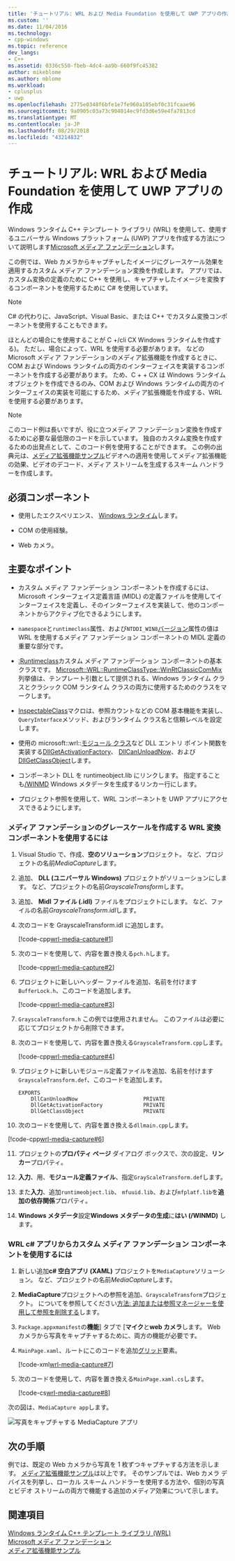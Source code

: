 ```yaml
---
title: 'チュートリアル: WRL および Media Foundation を使用して UWP アプリの作成 |Microsoft Docs'
ms.custom: ''
ms.date: 11/04/2016
ms.technology:
- cpp-windows
ms.topic: reference
dev_langs:
- C++
ms.assetid: 0336c550-fbeb-4dc4-aa9b-660f9fc45382
author: mikeblome
ms.author: mblome
ms.workload:
- cplusplus
- uwp
ms.openlocfilehash: 2775e0348f6bfe1e7fe960a105ebf0c31fcaae96
ms.sourcegitcommit: 9a0905c03a73c904014ec9fd3d6e59e4fa7813cd
ms.translationtype: MT
ms.contentlocale: ja-JP
ms.lasthandoff: 08/29/2018
ms.locfileid: "43214832"
---
```

# <a name="walkthrough-creating-a-uwp-app-using-wrl-and-media-foundation"></a>チュートリアル: WRL および Media Foundation を使用して UWP アプリの作成

Windows ランタイム C++ テンプレート ライブラリ (WRL) を使用して、使用するユニバーサル Windows プラットフォーム (UWP) アプリを作成する方法について説明します[Microsoft メディア ファンデーション](/windows/desktop/medfound/microsoft-media-foundation-sdk)します。

この例では、Web カメラからキャプチャしたイメージにグレースケール効果を適用するカスタム メディア ファンデーション変換を作成します。 アプリでは、カスタム変換の定義のために C++ を使用し、キャプチャしたイメージを変換するコンポーネントを使用するために C# を使用しています。

> [!NOTE]
> C# の代わりに、JavaScript、Visual Basic、または C++ でカスタム変換コンポーネントを使用することもできます。

ほとんどの場合にを使用することが C +/cli CX Windows ランタイムを作成する)。 ただし、場合によって、WRL を使用する必要があります。 などの Microsoft メディア ファンデーションのメディア拡張機能を作成するときに、COM および Windows ランタイムの両方のインターフェイスを実装するコンポーネントを作成する必要があります。 ため、C + + CX は Windows ランタイム オブジェクトを作成できるのみ、COM および Windows ランタイムの両方のインターフェイスの実装を可能にするため、メディア拡張機能を作成する、WRL を使用する必要があります。

> [!NOTE]
> このコード例は長いですが、役に立つメディア ファンデーション変換を作成するために必要な最低限のコードを示しています。 独自のカスタム変換を作成するための出発点として、このコード例を使用することができます。 この例の出典元は、[メディア拡張機能サンプル](http://code.msdn.microsoft.com/windowsapps/Media-extensions-sample-7b466096)ビデオへの適用を使用してメディア拡張機能の効果、ビデオのデコード、メディア ストリームを生成するスキーム ハンドラーを作成します。

## <a name="prerequisites"></a>必須コンポーネント

- 使用したエクスペリエンス、 [Windows ランタイム](https://msdn.microsoft.com/library/windows/apps/br211377.aspx)します。

- COM の使用経験。

- Web カメラ。

## <a name="key-points"></a>主要なポイント

- カスタム メディア ファンデーション コンポーネントを作成するには、Microsoft インターフェイス定義言語 (MIDL) の定義ファイルを使用してインターフェイスを定義し、そのインターフェイスを実装して、他のコンポーネントからアクティブ化できるようにします。

- `namespace`と`runtimeclass`属性、および`NTDDI_WIN8`[バージョン](/windows/desktop/Midl/version)属性の値は WRL を使用するメディア ファンデーション コンポーネントの MIDL 定義の重要な部分です。

- [:Runtimeclass](../windows/runtimeclass-class.md)カスタム メディア ファンデーション コンポーネントの基本クラスです。 [Microsoft::WRL::RuntimeClassType::WinRtClassicComMix](../windows/runtimeclasstype-enumeration.md)列挙値は、テンプレート引数として提供される、Windows ランタイム クラスとクラシック COM ランタイム クラスの両方に使用するためのクラスをマークします。

- [InspectableClass](../windows/inspectableclass-macro.md)マクロは、参照カウントなどの COM 基本機能を実装し、`QueryInterface`メソッド、およびランタイム クラス名と信頼レベルを設定します。

- 使用の microsoft::wrl::[モジュール クラス](https://www.microsoftonedoc.com/#/organizations/e6f6a65cf14f462597b64ac058dbe1d0/projects/3fedad16-eaf1-41a6-8f96-0c1949c68f32/containers/a3daf831-1c5f-4bbe-964d-503870caf874/tocpaths/b4acf5de-2f4c-4c8b-b5ff-9140d023ecbe/locales/en-US)など DLL エントリ ポイント関数を実装する[DllGetActivationFactory](https://msdn.microsoft.com/library/br205771.aspx)、 [DllCanUnloadNow](/windows/desktop/api/combaseapi/nf-combaseapi-dllcanunloadnow)、および[DllGetClassObject](/windows/desktop/api/combaseapi/nf-combaseapi-dllgetclassobject)します。

- コンポーネント DLL を runtimeobject.lib にリンクします。 指定することも[/WINMD](../cppcx/compiler-and-linker-options-c-cx.md) Windows メタデータを生成するリンカー行にします。

- プロジェクト参照を使用して、WRL コンポーネントを UWP アプリにアクセスできるようにします。

### <a name="to-use-the-wrl-to-create-the-media-foundation-grayscale-transform-component"></a>メディア ファンデーションのグレースケールを作成する WRL 変換コンポーネントを使用するには

1. Visual Studio で、作成、**空のソリューション**プロジェクト。 など、プロジェクトの名前*MediaCapture*します。

2. 追加、 **DLL (ユニバーサル Windows)** プロジェクトがソリューションにします。 など、プロジェクトの名前*GrayscaleTransform*します。

3. 追加、 **Midl ファイル (.idl)** ファイルをプロジェクトにします。 など、ファイルの名前*GrayscaleTransform.idl*します。

4. 次のコードを GrayscaleTransform.idl に追加します。

   [!code-cpp[wrl-media-capture#1](../windows/codesnippet/CPP/walkthrough-creating-a-windows-store-app-using-wrl-and-media-foundation_1.idl)]

5. 次のコードを使用して、内容を置き換える`pch.h`します。

   [!code-cpp[wrl-media-capture#2](../windows/codesnippet/CPP/walkthrough-creating-a-windows-store-app-using-wrl-and-media-foundation_2.h)]

6. プロジェクトに新しいヘッダー ファイルを追加、名前を付けます`BufferLock.h`、このコードを追加します。

   [!code-cpp[wrl-media-capture#3](../windows/codesnippet/CPP/walkthrough-creating-a-windows-store-app-using-wrl-and-media-foundation_3.h)]

7. `GrayscaleTransform.h` この例では使用されません。 このファイルは必要に応じてプロジェクトから削除できます。

8. 次のコードを使用して、内容を置き換える`GrayscaleTransform.cpp`します。

   [!code-cpp[wrl-media-capture#4](../windows/codesnippet/CPP/walkthrough-creating-a-windows-store-app-using-wrl-and-media-foundation_4.cpp)]

9. プロジェクトに新しいモジュール定義ファイルを追加、名前を付けます`GrayscaleTransform.def`、このコードを追加します。

   ```
   EXPORTS
       DllCanUnloadNow                     PRIVATE
       DllGetActivationFactory             PRIVATE
       DllGetClassObject                   PRIVATE
   ```

10. 次のコードを使用して、内容を置き換える`dllmain.cpp`します。

   [!code-cpp[wrl-media-capture#6](../windows/codesnippet/CPP/walkthrough-creating-a-windows-store-app-using-wrl-and-media-foundation_6.cpp)]

11. プロジェクトの**プロパティ ページ** ダイアログ ボックスで、次の設定、**リンカー**プロパティ。

   1. **入力**、用、**モジュール定義ファイル**、指定`GrayScaleTransform.def`します。

   2. また**入力**、追加`runtimeobject.lib`、 `mfuuid.lib`、および`mfplatf.lib`を**追加の依存関係**プロパティ。

   3. **Windows メタデータ**設定**Windows メタデータの生成**に**はい (/WINMD)** します。

### <a name="to-use-the-wrl-the-custom-media-foundation-component-from-a-c-app"></a>WRL c# アプリからカスタム メディア ファンデーション コンポーネントを使用するには

1. 新しい追加**c# 空白アプリ (XAML)** プロジェクトを`MediaCapture`ソリューション。 など、プロジェクトの名前*MediaCapture*します。

2. **MediaCapture**プロジェクトへの参照を追加、`GrayscaleTransform`プロジェクト。 についてを参照してください[方法: 追加または参照マネージャーを使用して参照を削除する](/visualstudio/ide/how-to-add-or-remove-references-by-using-the-reference-manager)します。

3. `Package.appxmanifest`の**機能**] タブで [**マイク**と**web カメラ**します。 Web カメラから写真をキャプチャするために、両方の機能が必要です。

4. `MainPage.xaml`、ルートにこのコードを追加[グリッド](https://msdn.microsoft.com/library/windows/apps/xaml/windows.ui.xaml.controls.grid.aspx)要素。

   [!code-xml[wrl-media-capture#7](../windows/codesnippet/Xaml/walkthrough-creating-a-windows-store-app-using-wrl-and-media-foundation_7.xaml)]

5. 次のコードを使用して、内容を置き換える`MainPage.xaml.cs`します。

   [!code-cs[wrl-media-capture#8](../windows/codesnippet/CSharp/walkthrough-creating-a-windows-store-app-using-wrl-and-media-foundation_8.cs)]

次の図は、`MediaCapture app`します。

![写真をキャプチャする MediaCapture アプリ](../windows/media/wrl_media_capture.png "WRL_Media_Capture")

## <a name="next-steps"></a>次の手順

例では、既定の Web カメラから写真を 1 枚ずつキャプチャする方法を示します。 [メディア拡張機能サンプル](http://code.msdn.microsoft.com/windowsapps/Media-extensions-sample-7b466096)は以上です。 そのサンプルでは、Web カメラ デバイスを列挙し、ローカル スキーム ハンドラーを使用する方法や、個別の写真とビデオ ストリームの両方で機能する追加のメディア効果について示します。

## <a name="see-also"></a>関連項目

[Windows ランタイム C++ テンプレート ライブラリ (WRL)](../windows/windows-runtime-cpp-template-library-wrl.md)  
[Microsoft メディア ファンデーション](/windows/desktop/medfound/microsoft-media-foundation-sdk)  
[メディア拡張機能サンプル](http://code.msdn.microsoft.com/windowsapps/Media-extensions-sample-7b466096)